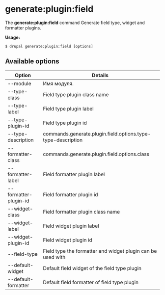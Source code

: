 # generate:plugin:field
The **generate:plugin:field** command Generate field type, widget and formatter plugins.

**Usage:**
```
$ drupal generate:plugin:field [options] 
```

## Available options
Option | Details
-------|-------------
--module | Имя модуля.
--type-class | Field type plugin class name
--type-label | Field type plugin label
--type-plugin-id | Field type plugin id
--type-description | commands.generate.plugin.field.options.type-type-description
--formatter-class | commands.generate.plugin.field.options.class
--formatter-label | Field formatter plugin label
--formatter-plugin-id | Field formatter plugin id
--widget-class | Field formatter plugin class name
--widget-label | Field widget plugin label
--widget-plugin-id | Field widget plugin id
--field-type | Field type the formatter and widget plugin can be used with
--default-widget | Default field widget of the field type plugin
--default-formatter | Default field formatter of field type plugin
